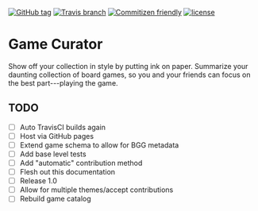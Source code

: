 [![GitHub tag](https://img.shields.io/github/tag/game-curator/game-curator.svg?maxAge=2592000?style=flat-square)](https://github.com/game-curator/game-curator/releases)
[![Travis branch](https://img.shields.io/travis/game-curator/game-curator/dev.svg?maxAge=2592000?style=flat-square)](https://travis-ci.org/game-curator/game-curator)
[![Commitizen friendly](https://img.shields.io/badge/commitizen-friendly-brightgreen.svg)](http://commitizen.github.io/cz-cli/)
[![license](https://img.shields.io/github/license/game-curator/game-curator.svg?maxAge=2592000?style=flat-square)](LICENCE.md)

Game Curator
============

Show off your collection in style by putting ink on paper. Summarize your
daunting collection of board games, so you and your friends can focus on the
best part---playing the game.

TODO
----

* [ ] Auto TravisCI builds again
* [ ] Host via GitHub pages
* [ ] Extend game schema to allow for BGG metadata
* [ ] Add base level tests
* [ ] Add "automatic" contribution method
* [ ] Flesh out this documentation
* [ ] Release 1.0
* [ ] Allow for multiple themes/accept contributions
* [ ] Rebuild game catalog
